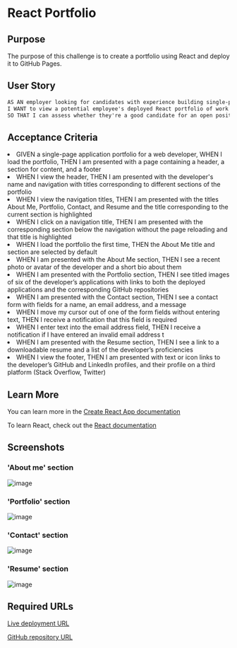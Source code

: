 # React Portfolio

## Purpose

The purpose of this challenge is to create a portfolio using React and deploy it to GitHub Pages.

## User Story

```md
AS AN employer looking for candidates with experience building single-page applications
I WANT to view a potential employee's deployed React portfolio of work samples
SO THAT I can assess whether they're a good candidate for an open position
```

## Acceptance Criteria

<li>GIVEN a single-page application portfolio for a web developer, WHEN I load the portfolio, THEN I am presented with a page containing a header, a section for content, and a footer
</li>
<li>WHEN I view the header, THEN I am presented with the developer's name and navigation with titles corresponding to different sections of the portfolio
</li>
<li>WHEN I view the navigation titles, THEN I am presented with the titles About Me, Portfolio, Contact, and Resume and the title corresponding to the current section is highlighted
</li>
<li>WHEN I click on a navigation title, THEN I am presented with the corresponding section below the navigation without the page reloading and that title is highlighted
</li>
<li>WHEN I load the portfolio the first time, THEN the About Me title and section are selected by default</li>
<li>WHEN I am presented with the About Me section, THEN I see a recent photo or avatar of the developer and a short bio about them
</li>
<li>WHEN I am presented with the Portfolio section, THEN I see titled images of six of the developer’s applications with links to both the deployed applications and the corresponding GitHub repositories
</li>
<li>WHEN I am presented with the Contact section, THEN I see a contact form with fields for a name, an email address, and a message
</li>
<li>WHEN I move my cursor out of one of the form fields without entering text, THEN I receive a notification that this field is required
</li>
<li>WHEN I enter text into the email address field, THEN I receive a notification if I have entered an invalid email address
t</li>
<li>WHEN I am presented with the Resume section, THEN I see a link to a downloadable resume and a list of the developer’s proficiencies
</li>
<li>WHEN I view the footer, THEN I am presented with text or icon links to the developer’s GitHub and LinkedIn profiles, and their profile on a third platform (Stack Overflow, Twitter)
</li>

## Learn More

You can learn more in the [Create React App documentation](https://facebook.github.io/create-react-app/docs/getting-started)

To learn React, check out the [React documentation](https://reactjs.org/)

## Screenshots

### 'About me' section

![image](https://github.com/tornicke/react-portfolio/blob/main/public/assets/images/Screenshot-Portfolio-1.png)

### 'Portfolio' section

![image](https://github.com/tornicke/react-portfolio/blob/main/public/assets/images/Screenshot-Portfolio-2.png)

### 'Contact' section

![image](https://github.com/tornicke/react-portfolio/blob/5563d4968c4061499390463b97a5564c88bf402b/public/assets/images/Screenshot-Portfolio-3.png)

### 'Resume' section

![image](https://github.com/tornicke/react-portfolio/blob/5563d4968c4061499390463b97a5564c88bf402b/public/assets/images/Screenshot-Portfolio-4.png)

## Required URLs

[Live deployment URL](https://facebook.github.io/create-react-app/docs/getting-started)

[GitHub repository URL](https://github.com/tornicke/react-portfolio)
